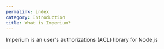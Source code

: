 ```yaml
---
permalink: index
category: Introduction
title: What is Imperium?
---
```


Imperium is an user's authorizations (ACL) library for Node.js
